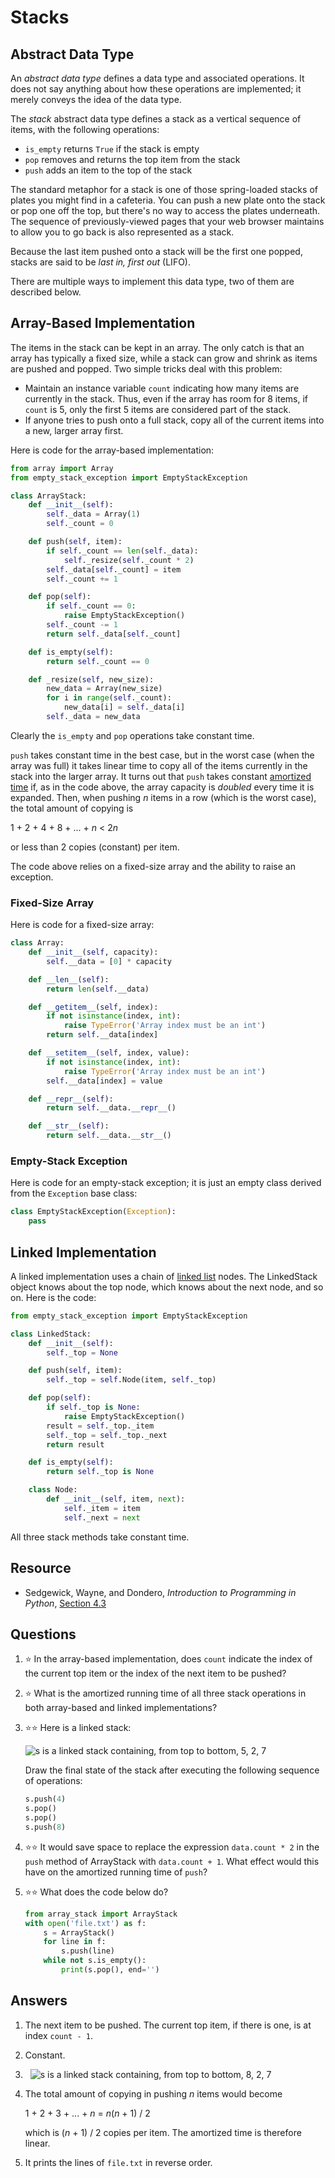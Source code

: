 # Stacks
## Abstract Data Type
An *abstract data type* defines a data type and associated operations. It does not say anything about how these operations are implemented; it merely conveys the idea of the data type.

The *stack* abstract data type defines a stack as a vertical sequence of items, with the following operations:

- `is_empty` returns `True` if the stack is empty
- `pop` removes and returns the top item from the stack
- `push` adds an item to the top of the stack

The standard metaphor for a stack is one of those spring-loaded stacks of plates you might find in a cafeteria. You can push a new plate onto the stack or pop one off the top, but there's no way to access the plates underneath. The sequence of previously-viewed pages that your web browser maintains to allow you to go back is also represented as a stack.

Because the last item pushed onto a stack will be the first one popped, stacks are said to be *last in, first out* (LIFO).

There are multiple ways to implement this data type, two of them are described below.

## Array-Based Implementation
The items in the stack can be kept in an array. The only catch is that an array has typically a fixed size, while a stack can grow and shrink as items are pushed and popped. Two simple tricks deal with this problem:

- Maintain an instance variable `count` indicating how many items are currently in the stack. Thus, even if the array has room for 8 items, if `count` is 5, only the first 5 items are considered part of the stack.
- If anyone tries to push onto a full stack, copy all of the current items into a new, larger array first.

Here is code for the array-based implementation:

```python
from array import Array
from empty_stack_exception import EmptyStackException

class ArrayStack:
    def __init__(self):
        self._data = Array(1)
        self._count = 0

    def push(self, item):
        if self._count == len(self._data):
            self._resize(self._count * 2)
        self._data[self._count] = item
        self._count += 1

    def pop(self):
        if self._count == 0:
            raise EmptyStackException()
        self._count -= 1
        return self._data[self._count]

    def is_empty(self):
        return self._count == 0

    def _resize(self, new_size):
        new_data = Array(new_size)
        for i in range(self._count):
            new_data[i] = self._data[i]
        self._data = new_data
```

Clearly the `is_empty` and `pop` operations take constant time.

`push` takes constant time in the best case, but in the worst case (when the array was full) it takes linear time to copy all of the items currently in the stack into the larger array. It turns out that `push` takes constant [amortized time](../algorithms/analysis.md#best-case-average-worst-case-and-amortized-analysis) if, as in the code above, the array capacity is *doubled* every time it is expanded. Then, when pushing *n* items in a row (which is the worst case), the total amount of copying is

1 + 2 + 4 + 8 + ... + *n* < 2*n*

or less than 2 copies (constant) per item.

The code above relies on a fixed-size array and the ability to raise an exception.

### Fixed-Size Array
Here is code for a fixed-size array:

```python
class Array:
    def __init__(self, capacity):
        self.__data = [0] * capacity

    def __len__(self):
        return len(self.__data)

    def __getitem__(self, index):
        if not isinstance(index, int):
            raise TypeError('Array index must be an int')
        return self.__data[index]

    def __setitem__(self, index, value):
        if not isinstance(index, int):
            raise TypeError('Array index must be an int')
        self.__data[index] = value

    def __repr__(self):
        return self.__data.__repr__()

    def __str__(self):
        return self.__data.__str__()
```

### Empty-Stack Exception
Here is code for an empty-stack exception; it is just an empty class derived from the `Exception` base class:

```python
class EmptyStackException(Exception):
    pass
```

## Linked Implementation
A linked implementation uses a chain of [linked list](linked_lists.md) nodes. The LinkedStack object knows about the top node, which knows about the next node, and so on. Here is the code:

```python
from empty_stack_exception import EmptyStackException

class LinkedStack:
    def __init__(self):
        self._top = None

    def push(self, item):
        self._top = self.Node(item, self._top)

    def pop(self):
        if self._top is None:
            raise EmptyStackException()
        result = self._top._item
        self._top = self._top._next
        return result

    def is_empty(self):
        return self._top is None

    class Node:
        def __init__(self, item, next):
            self._item = item
            self._next = next
```

All three stack methods take constant time.

## Resource
- Sedgewick, Wayne, and Dondero, *Introduction to Programming in Python*, [Section 4.3](https://introcs.cs.princeton.edu/python/43stack/)

## Questions
1. :star: In the array-based implementation, does `count` indicate the index of the current top item or the index of the next item to be pushed?
1. :star: What is the amortized running time of all three stack operations in both array-based and linked implementations?
1. :star::star: Here is a linked stack:

    ![s is a linked stack containing, from top to bottom, 5, 2, 7](linked_stack_example.svg)
    
    Draw the final state of the stack after executing the following sequence of operations:
    ```python
    s.push(4)
    s.pop()
    s.pop()
    s.push(8)
    ```
1. :star::star: It would save space to replace the expression `data.count * 2` in the `push` method of ArrayStack with `data.count + 1`. What effect would this have on the amortized running time of `push`?
1. :star::star: What does the code below do?
    ```python
    from array_stack import ArrayStack
    with open('file.txt') as f:
        s = ArrayStack()
        for line in f:
            s.push(line)
        while not s.is_empty():
            print(s.pop(), end='')
    ```

## Answers
1. The next item to be pushed. The current top item, if there is one, is at index `count - 1`.
1. Constant.
1. &nbsp;
    ![s is a linked stack containing, from top to bottom, 8, 2, 7](linked_stack_after.svg)
1. The total amount of copying in pushing *n* items would become

    1 + 2 + 3 + ... + *n* = *n*(*n* + 1) / 2
    
    which is (*n* + 1) / 2 copies per item. The amortized time is therefore linear.
1. It prints the lines of `file.txt` in reverse order.
